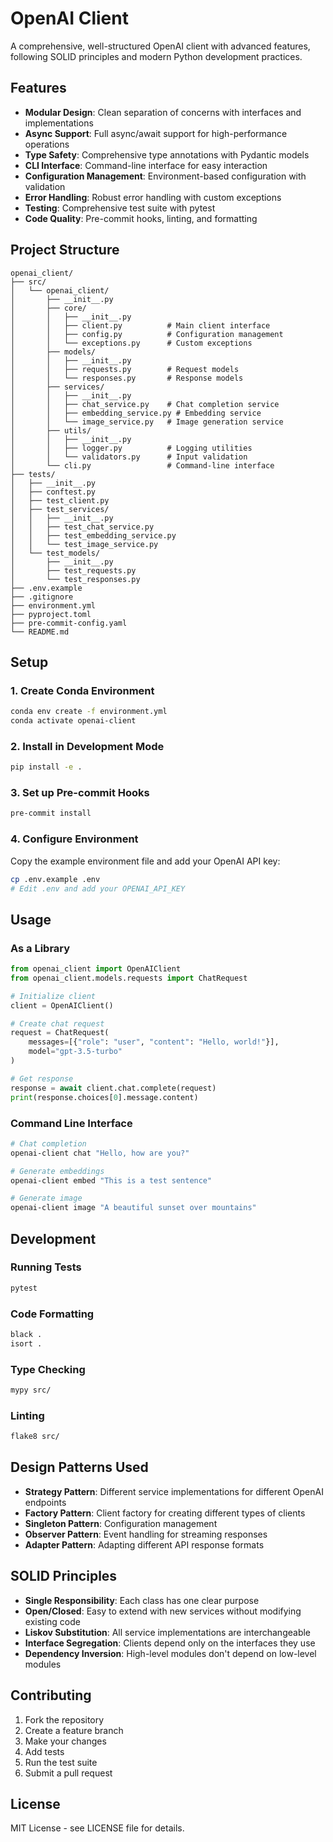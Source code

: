 # OpenAI Client

A comprehensive, well-structured OpenAI client with advanced features, following SOLID principles and modern Python development practices.

## Features

- **Modular Design**: Clean separation of concerns with interfaces and implementations
- **Async Support**: Full async/await support for high-performance operations
- **Type Safety**: Comprehensive type annotations with Pydantic models
- **CLI Interface**: Command-line interface for easy interaction
- **Configuration Management**: Environment-based configuration with validation
- **Error Handling**: Robust error handling with custom exceptions
- **Testing**: Comprehensive test suite with pytest
- **Code Quality**: Pre-commit hooks, linting, and formatting

## Project Structure

```
openai_client/
├── src/
│   └── openai_client/
│       ├── __init__.py
│       ├── core/
│       │   ├── __init__.py
│       │   ├── client.py          # Main client interface
│       │   ├── config.py          # Configuration management
│       │   └── exceptions.py      # Custom exceptions
│       ├── models/
│       │   ├── __init__.py
│       │   ├── requests.py        # Request models
│       │   └── responses.py       # Response models
│       ├── services/
│       │   ├── __init__.py
│       │   ├── chat_service.py    # Chat completion service
│       │   ├── embedding_service.py # Embedding service
│       │   └── image_service.py   # Image generation service
│       ├── utils/
│       │   ├── __init__.py
│       │   ├── logger.py          # Logging utilities
│       │   └── validators.py      # Input validation
│       └── cli.py                 # Command-line interface
├── tests/
│   ├── __init__.py
│   ├── conftest.py
│   ├── test_client.py
│   ├── test_services/
│   │   ├── __init__.py
│   │   ├── test_chat_service.py
│   │   ├── test_embedding_service.py
│   │   └── test_image_service.py
│   └── test_models/
│       ├── __init__.py
│       ├── test_requests.py
│       └── test_responses.py
├── .env.example
├── .gitignore
├── environment.yml
├── pyproject.toml
├── pre-commit-config.yaml
└── README.md
```

## Setup

### 1. Create Conda Environment

```bash
conda env create -f environment.yml
conda activate openai-client
```

### 2. Install in Development Mode

```bash
pip install -e .
```

### 3. Set up Pre-commit Hooks

```bash
pre-commit install
```

### 4. Configure Environment

Copy the example environment file and add your OpenAI API key:

```bash
cp .env.example .env
# Edit .env and add your OPENAI_API_KEY
```

## Usage

### As a Library

```python
from openai_client import OpenAIClient
from openai_client.models.requests import ChatRequest

# Initialize client
client = OpenAIClient()

# Create chat request
request = ChatRequest(
    messages=[{"role": "user", "content": "Hello, world!"}],
    model="gpt-3.5-turbo"
)

# Get response
response = await client.chat.complete(request)
print(response.choices[0].message.content)
```

### Command Line Interface

```bash
# Chat completion
openai-client chat "Hello, how are you?"

# Generate embeddings
openai-client embed "This is a test sentence"

# Generate image
openai-client image "A beautiful sunset over mountains"
```

## Development

### Running Tests

```bash
pytest
```

### Code Formatting

```bash
black .
isort .
```

### Type Checking

```bash
mypy src/
```

### Linting

```bash
flake8 src/
```

## Design Patterns Used

- **Strategy Pattern**: Different service implementations for different OpenAI endpoints
- **Factory Pattern**: Client factory for creating different types of clients
- **Singleton Pattern**: Configuration management
- **Observer Pattern**: Event handling for streaming responses
- **Adapter Pattern**: Adapting different API response formats

## SOLID Principles

- **Single Responsibility**: Each class has one clear purpose
- **Open/Closed**: Easy to extend with new services without modifying existing code
- **Liskov Substitution**: All service implementations are interchangeable
- **Interface Segregation**: Clients depend only on the interfaces they use
- **Dependency Inversion**: High-level modules don't depend on low-level modules

## Contributing

1. Fork the repository
2. Create a feature branch
3. Make your changes
4. Add tests
5. Run the test suite
6. Submit a pull request

## License

MIT License - see LICENSE file for details.
